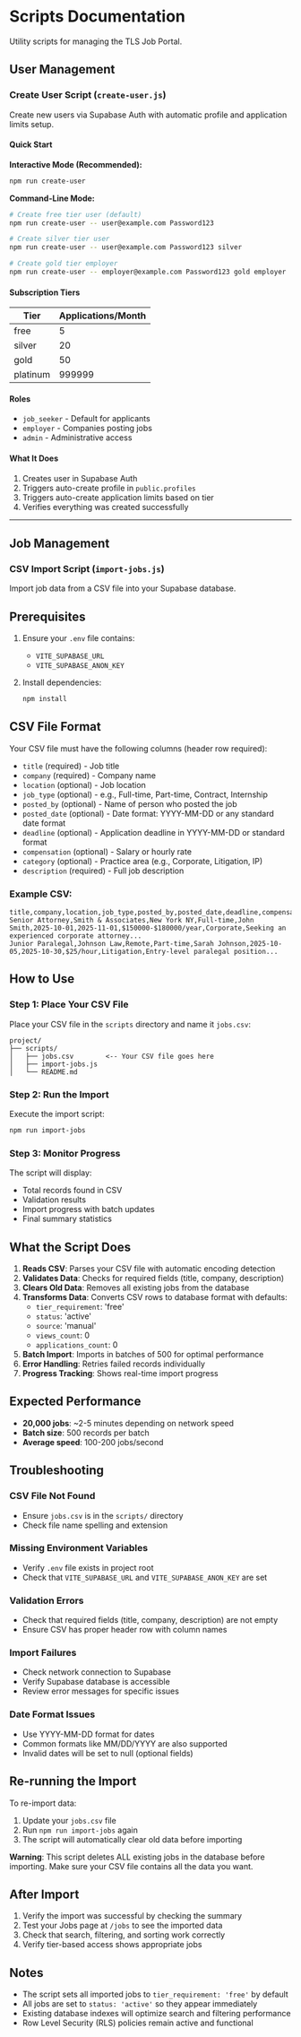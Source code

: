 # Scripts Documentation

Utility scripts for managing the TLS Job Portal.

## User Management

### Create User Script (`create-user.js`)

Create new users via Supabase Auth with automatic profile and application limits setup.

#### Quick Start

**Interactive Mode (Recommended):**
```bash
npm run create-user
```

**Command-Line Mode:**
```bash
# Create free tier user (default)
npm run create-user -- user@example.com Password123

# Create silver tier user
npm run create-user -- user@example.com Password123 silver

# Create gold tier employer
npm run create-user -- employer@example.com Password123 gold employer
```

#### Subscription Tiers

| Tier     | Applications/Month | 
|----------|-------------------|
| free     | 5                 |
| silver   | 20                |
| gold     | 50                |
| platinum | 999999            |

#### Roles
- `job_seeker` - Default for applicants
- `employer` - Companies posting jobs
- `admin` - Administrative access

#### What It Does
1. Creates user in Supabase Auth
2. Triggers auto-create profile in `public.profiles`
3. Triggers auto-create application limits based on tier
4. Verifies everything was created successfully

---

## Job Management

### CSV Import Script (`import-jobs.js`)

Import job data from a CSV file into your Supabase database.

## Prerequisites

1. Ensure your `.env` file contains:
   - `VITE_SUPABASE_URL`
   - `VITE_SUPABASE_ANON_KEY`

2. Install dependencies:
   ```bash
   npm install
   ```

## CSV File Format

Your CSV file must have the following columns (header row required):

- `title` (required) - Job title
- `company` (required) - Company name
- `location` (optional) - Job location
- `job_type` (optional) - e.g., Full-time, Part-time, Contract, Internship
- `posted_by` (optional) - Name of person who posted the job
- `posted_date` (optional) - Date format: YYYY-MM-DD or any standard date format
- `deadline` (optional) - Application deadline in YYYY-MM-DD or standard format
- `compensation` (optional) - Salary or hourly rate
- `category` (optional) - Practice area (e.g., Corporate, Litigation, IP)
- `description` (required) - Full job description

### Example CSV:
```csv
title,company,location,job_type,posted_by,posted_date,deadline,compensation,category,description
Senior Attorney,Smith & Associates,New York NY,Full-time,John Smith,2025-10-01,2025-11-01,$150000-$180000/year,Corporate,Seeking an experienced corporate attorney...
Junior Paralegal,Johnson Law,Remote,Part-time,Sarah Johnson,2025-10-05,2025-10-30,$25/hour,Litigation,Entry-level paralegal position...
```

## How to Use

### Step 1: Place Your CSV File
Place your CSV file in the `scripts` directory and name it `jobs.csv`:
```
project/
├── scripts/
│   ├── jobs.csv        <-- Your CSV file goes here
│   ├── import-jobs.js
│   └── README.md
```

### Step 2: Run the Import
Execute the import script:
```bash
npm run import-jobs
```

### Step 3: Monitor Progress
The script will display:
- Total records found in CSV
- Validation results
- Import progress with batch updates
- Final summary statistics

## What the Script Does

1. **Reads CSV**: Parses your CSV file with automatic encoding detection
2. **Validates Data**: Checks for required fields (title, company, description)
3. **Clears Old Data**: Removes all existing jobs from the database
4. **Transforms Data**: Converts CSV rows to database format with defaults:
   - `tier_requirement`: 'free'
   - `status`: 'active'
   - `source`: 'manual'
   - `views_count`: 0
   - `applications_count`: 0
5. **Batch Import**: Imports in batches of 500 for optimal performance
6. **Error Handling**: Retries failed records individually
7. **Progress Tracking**: Shows real-time import progress

## Expected Performance

- **20,000 jobs**: ~2-5 minutes depending on network speed
- **Batch size**: 500 records per batch
- **Average speed**: 100-200 jobs/second

## Troubleshooting

### CSV File Not Found
- Ensure `jobs.csv` is in the `scripts/` directory
- Check file name spelling and extension

### Missing Environment Variables
- Verify `.env` file exists in project root
- Check that `VITE_SUPABASE_URL` and `VITE_SUPABASE_ANON_KEY` are set

### Validation Errors
- Check that required fields (title, company, description) are not empty
- Ensure CSV has proper header row with column names

### Import Failures
- Check network connection to Supabase
- Verify Supabase database is accessible
- Review error messages for specific issues

### Date Format Issues
- Use YYYY-MM-DD format for dates
- Common formats like MM/DD/YYYY are also supported
- Invalid dates will be set to null (optional fields)

## Re-running the Import

To re-import data:
1. Update your `jobs.csv` file
2. Run `npm run import-jobs` again
3. The script will automatically clear old data before importing

**Warning**: This script deletes ALL existing jobs in the database before importing. Make sure your CSV file contains all the data you want.

## After Import

1. Verify the import was successful by checking the summary
2. Test your Jobs page at `/jobs` to see the imported data
3. Check that search, filtering, and sorting work correctly
4. Verify tier-based access shows appropriate jobs

## Notes

- The script sets all imported jobs to `tier_requirement: 'free'` by default
- All jobs are set to `status: 'active'` so they appear immediately
- Existing database indexes will optimize search and filtering performance
- Row Level Security (RLS) policies remain active and functional
